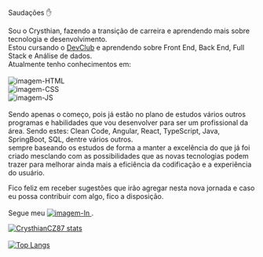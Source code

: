 Saudações :raised_hand:

Sou o Crysthian, fazendo a transição de carreira e aprendendo mais sobre tecnologia e desenvolvimento.
<br>
Estou cursando o <a href="https://rodolfomori.com.br/devclub-n1/">DevClub</a> e aprendendo sobre Front End, Back End, Full Stack e Análise de dados.
<br>
Atualmente tenho conhecimentos em:
<br>
<br>
<img src="https://img.shields.io/badge/HTML-239120?style=for-the-badge&logo=html5&logoColor=white" alt="imagem-HTML">
<br>
<img src="https://img.shields.io/badge/CSS-239120?&style=for-the-badge&logo=css3&logoColor=white" alt="imagem-CSS">
<br>
<img src="https://img.shields.io/badge/JavaScript-323330?style=for-the-badge&logo=javascript&logoColor=F7DF1E" alt="imagem-JS">
<br>
<br>
Sendo apenas o começo, pois já estão no plano de estudos vários outros programas e habilidades que vou desenvolver para ser um profissional da área.
Sendo estes: Clean Code, Angular, React, TypeScript, Java, SpringBoot, SQL, dentre vários outros.
<br>
sempre baseando os estudos de forma a manter a excelência do que já foi criado mesclando com as possibilidades que as novas tecnologias podem trazer para melhorar ainda mais a eficiência da codificação e a experiência do usuário. 

Fico feliz em receber sugestões que irão agregar nesta nova jornada e caso eu possa contribuir com algo, fico a disposição.
<br>
<br>
Segue meu <a href="www.linkedin.com/in/crysthiancz"> <img src="https://img.shields.io/badge/LinkedIn-0077B5?style=for-the-badge&logo=linkedin&logoColor=white" alt="imagem-In"> <a/>.


[![CrysthianCZ87 stats](https://github-readme-stats.vercel.app/api?username=crysthiancz87)](https://github.com/anuraghazra/github-readme-stats)
<br>
<br>
[![Top Langs](https://github-readme-stats.vercel.app/api/top-langs/?username=crysthiancz87&layout=donut)](https://github.com/anuraghazra/github-readme-stats)
